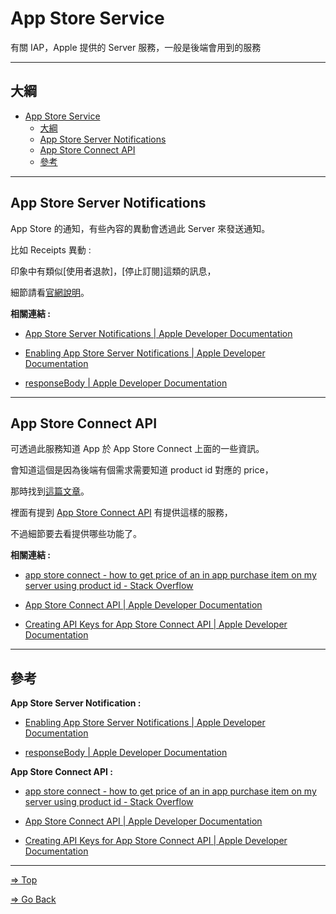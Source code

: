 # App Store Service

  有關 IAP，Apple 提供的 Server 服務，一般是後端會用到的服務

---

## 大綱

- [App Store Service](#app-store-service)
  - [大綱](#大綱)
  - [App Store Server Notifications](#app-store-server-notifications)
  - [App Store Connect API](#app-store-connect-api)
  - [參考](#參考)

---

## App Store Server Notifications

App Store 的通知，有些內容的異動會透過此 Server 來發送通知。

比如 Receipts 異動 :

印象中有類似[使用者退款]，[停止訂閱]這類的訊息，

細節請看[官網說明][App Store Server Notifications | Apple Developer Documentation]。

**相關連結 :**

- [App Store Server Notifications | Apple Developer Documentation]

- [Enabling App Store Server Notifications | Apple Developer Documentation]

- [responseBody | Apple Developer Documentation]

---

## App Store Connect API

可透過此服務知道 App 於 App Store Connect 上面的一些資訊。

會知道這個是因為後端有個需求需要知道 product id 對應的 price，

那時找到[這篇文章][app store connect - how to get price of an in app purchase item on my server using product id - Stack Overflow]。

裡面有提到 [App Store Connect API][App Store Connect API | Apple Developer Documentation] 有提供這樣的服務，

不過細節要去看提供哪些功能了。

**相關連結 :**

- [app store connect - how to get price of an in app purchase item on my server using product id - Stack Overflow]

- [App Store Connect API | Apple Developer Documentation]

- [Creating API Keys for App Store Connect API | Apple Developer Documentation]

---

## 參考

**App Store Server Notification :**

- [Enabling App Store Server Notifications | Apple Developer Documentation]

- [responseBody | Apple Developer Documentation]

**App Store Connect API :**

- [app store connect - how to get price of an in app purchase item on my server using product id - Stack Overflow]

- [App Store Connect API | Apple Developer Documentation]

- [Creating API Keys for App Store Connect API | Apple Developer Documentation]

<!-- 連結設定 -->

[App Store Server Notifications | Apple Developer Documentation]: https://developer.apple.com/documentation/appstoreservernotifications

[Enabling App Store Server Notifications | Apple Developer Documentation]: https://developer.apple.com/documentation/storekit/in-app_purchase/subscriptions_and_offers/enabling_app_store_server_notifications

[responseBody | Apple Developer Documentation]: https://developer.apple.com/documentation/appstoreservernotifications/responsebody

[App Store Connect API | Apple Developer Documentation]: https://developer.apple.com/documentation/appstoreconnectapi

[app store connect - how to get price of an in app purchase item on my server using product id - Stack Overflow]: https://stackoverflow.com/questions/65004506/how-to-get-price-of-an-in-app-purchase-item-on-my-server-using-product-id#

[Creating API Keys for App Store Connect API | Apple Developer Documentation]: https://developer.apple.com/documentation/appstoreconnectapi/creating_api_keys_for_app_store_connect_api

---

[=> Top](#app-store-service)

[=> Go Back](../README.md)



